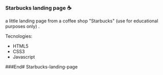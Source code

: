 ### Starbucks landing page ☕

a little landing page from a coffee shop "Starbucks"  (use for educational purposes only) .

Tecnologies:
- HTML5
- CSS3
- Javascript




###End# Starbucks-landing-page
